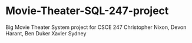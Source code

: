 # Movie-Theater-SQL-247-project
Big Movie Theater System project for CSCE 247 Christopher Nixon, Devon Harant, Ben Duker Xavier Sydney
